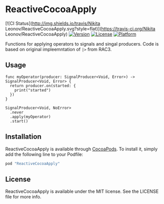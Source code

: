 # ReactiveCocoaApply

[![CI Status](http://img.shields.io/travis/Nikita Leonov/ReactiveCocoaApply.svg?style=flat)](https://travis-ci.org/Nikita Leonov/ReactiveCocoaApply)
[![Version](https://img.shields.io/cocoapods/v/ReactiveCocoaApply.svg?style=flat)](http://cocoapods.org/pods/ReactiveCocoaApply)
[![License](https://img.shields.io/cocoapods/l/ReactiveCocoaApply.svg?style=flat)](http://cocoapods.org/pods/ReactiveCocoaApply)
[![Platform](https://img.shields.io/cocoapods/p/ReactiveCocoaApply.svg?style=flat)](http://cocoapods.org/pods/ReactiveCocoaApply)

Functions for applying operators to signals and singal producers. Code is based on original impleemntation of `|>` from RAC3.

## Usage

```
func myOperator(producer: SignalProducer<Void, Error>) -> SignalProducer<Void, Error> {
  return producer.on(started: { 
    print("started")
  })
}

SignalProducer<Void, NoError>
  .never
  .apply(myOperator)
  .start()
```

## Installation

ReactiveCocoaApply is available through [CocoaPods](http://cocoapods.org). To install
it, simply add the following line to your Podfile:

```ruby
pod "ReactiveCocoaApply"
```

## License

ReactiveCocoaApply is available under the MIT license. See the LICENSE file for more info.